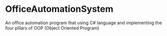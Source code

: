# OfficeAutomationSystem
An office automation program that using C# language and implementing the four pillars of OOP (Object Oriented Program)
